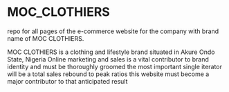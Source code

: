 # MOC_CLOTHIERS
repo for all pages of the e-commerce website for the company with brand name of MOC CLOTHIERS.


MOC CLOTHIERS is a clothing and lifestyle brand situated in Akure Ondo State, Nigeria
Online marketing and sales is a vital contributor to brand identity and must be thoroughly groomed
the most important single iterator will be a total sales rebound to peak ratios
this website must become a major contributor to that anticipated result
